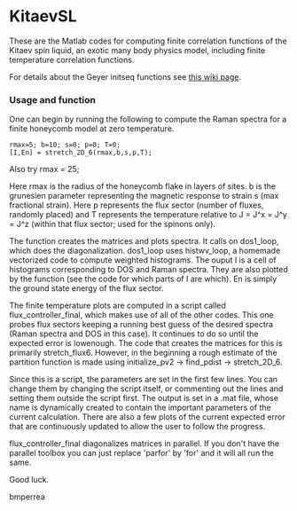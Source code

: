 # KitaevSL

These are the Matlab codes for computing finite correlation 
functions of the Kitaev spin liquid, an exotic many body physics model,
including finite temperature correlation functions.

For details about the Geyer initseq functions see [this wiki page](wiki/Geyer-stats-in-Matlab).

### Usage and function

One can begin by running the following to compute the Raman spectra
for a finite honeycomb model at zero temperature.
~~~~
rmax=5; b=10; s=0; p=0; T=0;
[I,En] = stretch_2D_6(rmax,b,s,p,T);
~~~~
Also try rmax = 25;

Here rmax is the radius of the honeycomb flake in layers of sites. b is the grunesien 
parameter representing the magnetic response to strain s (max fractional strain). 
Here p represents the flux sector (number of fluxes, randomly placed) and T represents 
the temperature relative to J = J^x = J^y = J^z (within that flux sector; used for the
spinons only). 

The function creates the matrices and plots spectra. It calls on dos1_loop, which does
the diagonalization. dos1_loop uses histwv_loop, a homemade vectorized code to
compute weighted histograms. The ouput I is a cell of histograms corresponding to 
DOS and Raman spectra. They are also plotted by the function (see the code for
which parts of I are which). En is simply the ground state energy of the flux sector.

The finite temperature plots are computed in a script called flux_controller_final,
which makes use of all of the other codes. This one probes flux sectors keeping a running 
best guess of the desired spectra (Raman spectra and DOS in this case). It continues to do
so until the expected error is lowenough. The code that creates the matrices for this is 
primarily stretch_flux6. However, in the beginning a rough estimate of the partition
function is made using initialize_pv2 -> find_pdist -> stretch_2D_6. 

Since this is a script, the parameters are set in the first few lines. You can change
them by changing the script itself, or commenting out the lines and setting them
outside the script first. The output is set in a .mat file, whose name is dynamically
created to contain the important parameters of the current calculation. There are
also a few plots of the current expected error that are continuously updated 
to allow the user to follow the progress.
 
flux_controller_final diagonalizes
matrices in parallel. If you don't have the parallel toolbox you can just replace 'parfor'
by 'for' and it will all run the same. 

Good luck.

bmperrea
